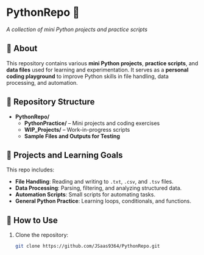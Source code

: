 # PythonRepo 🐍  
*A collection of mini Python projects and practice scripts*  

## 📌 About  
This repository contains various **mini Python projects**, **practice scripts**, and **data files** used for learning and experimentation. It serves as a **personal coding playground** to improve Python skills in file handling, data processing, and automation.

## 📂 Repository Structure
- **PythonRepo/**
  - **PythonPractice/** – Mini projects and coding exercises
  - **WIP_Projects/** – Work-in-progress scripts
  - **Sample Files and Outputs for Testing**

## 📌 Projects and Learning Goals  
This repo includes:
- **File Handling**: Reading and writing to `.txt`, `.csv`, and `.tsv` files.  
- **Data Processing**: Parsing, filtering, and analyzing structured data.  
- **Automation Scripts**: Small scripts for automating tasks.  
- **General Python Practice**: Learning loops, conditionals, and functions.  

## 🚀 How to Use  
1. Clone the repository:  
   ```bash
   git clone https://github.com/JSaas9364/PythonRepo.git
